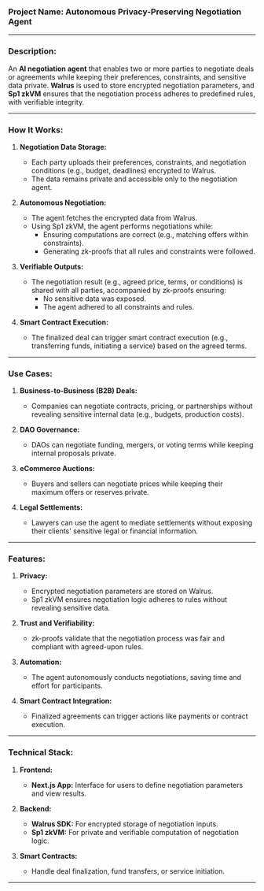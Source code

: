 ### **Project Name: Autonomous Privacy-Preserving Negotiation Agent**

---

### **Description:**
An **AI negotiation agent** that enables two or more parties to negotiate deals or agreements while keeping their preferences, constraints, and sensitive data private. **Walrus** is used to store encrypted negotiation parameters, and **Sp1 zkVM** ensures that the negotiation process adheres to predefined rules, with verifiable integrity.

---

### **How It Works:**

1. **Negotiation Data Storage:**
   - Each party uploads their preferences, constraints, and negotiation conditions (e.g., budget, deadlines) encrypted to Walrus.
   - The data remains private and accessible only to the negotiation agent.

2. **Autonomous Negotiation:**
   - The agent fetches the encrypted data from Walrus.
   - Using Sp1 zkVM, the agent performs negotiations while:
     - Ensuring computations are correct (e.g., matching offers within constraints).
     - Generating zk-proofs that all rules and constraints were followed.

3. **Verifiable Outputs:**
   - The negotiation result (e.g., agreed price, terms, or conditions) is shared with all parties, accompanied by zk-proofs ensuring:
     - No sensitive data was exposed.
     - The agent adhered to all constraints and rules.

4. **Smart Contract Execution:**
   - The finalized deal can trigger smart contract execution (e.g., transferring funds, initiating a service) based on the agreed terms.

---

### **Use Cases:**

1. **Business-to-Business (B2B) Deals:**
   - Companies can negotiate contracts, pricing, or partnerships without revealing sensitive internal data (e.g., budgets, production costs).

2. **DAO Governance:**
   - DAOs can negotiate funding, mergers, or voting terms while keeping internal proposals private.

3. **eCommerce Auctions:**
   - Buyers and sellers can negotiate prices while keeping their maximum offers or reserves private.

4. **Legal Settlements:**
   - Lawyers can use the agent to mediate settlements without exposing their clients' sensitive legal or financial information.

---

### **Features:**

1. **Privacy:**
   - Encrypted negotiation parameters are stored on Walrus.
   - Sp1 zkVM ensures negotiation logic adheres to rules without revealing sensitive data.

2. **Trust and Verifiability:**
   - zk-proofs validate that the negotiation process was fair and compliant with agreed-upon rules.

3. **Automation:**
   - The agent autonomously conducts negotiations, saving time and effort for participants.

4. **Smart Contract Integration:**
   - Finalized agreements can trigger actions like payments or contract execution.

---

### **Technical Stack:**

1. **Frontend:**
   - **Next.js App:** Interface for users to define negotiation parameters and view results.

2. **Backend:**
   - **Walrus SDK:** For encrypted storage of negotiation inputs.
   - **Sp1 zkVM:** For private and verifiable computation of negotiation logic.

3. **Smart Contracts:**
   - Handle deal finalization, fund transfers, or service initiation.

---